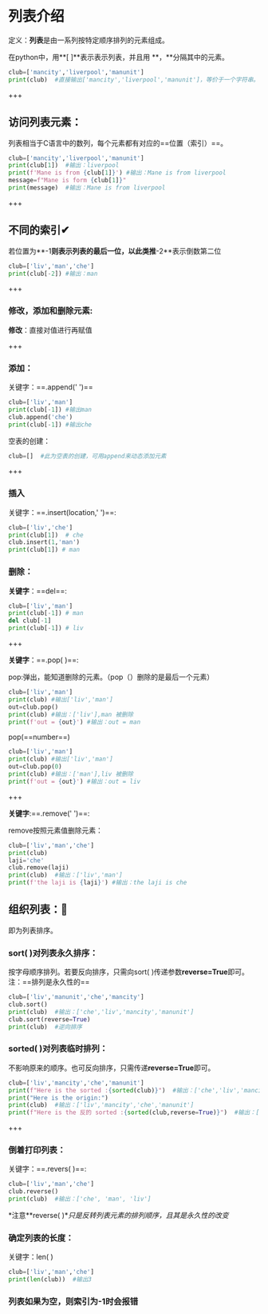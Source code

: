 # 列表介绍

定义：**列表**是由一系列按特定顺序排列的元素组成。

在python中，用**[ ]**表示表示列表，并且用  **，**分隔其中的元素。

```python
club=['mancity','liverpool','manunit']
print(club)  #直接输出['mancity','liverpool','manunit']，等价于一个字符串。
```

+++

## 访问列表元素：

列表相当于C语言中的数列，每个元素都有对应的==位置（索引）==。

```python
club=['mancity','liverpool','manunit']
print(club[1])  #输出：liverpool
print(f'Mane is from {club[1]}') #输出：Mane is from liverpool
message=f"Mane is form {club[1]}"
print(message)  #输出：Mane is from liverpool
```

+++

## 不同的索引✔

若位置为**-1**则表示列表的最后一位，以此类推**-2**表示倒数第二位

```python
club=['liv','man','che']
print(club[-2]) #输出：man
```

+++

### 修改，添加和删除元素:

**修改**：直接对值进行再赋值

+++



### **添加**：

关键字：==.append('  ')==

```python
club=['liv','man']
print(club[-1]) #输出man
club.append('che')
print(club[-1]) #输出che
```

空表的创建：

```python
club=[]  #此为空表的创建，可用append来动态添加元素
```

+++

### **插入**

关键字：==.insert(location,'  ')==:

```python
club=['liv','che']
print(club[1])  # che
club.insert(1,'man')
print(club[1]) # man
```

### **删除**：

**关键字**：==del==:

```python
club=['liv','man']
print(club[-1]) # man
del club[-1]
print(club[-1]) # liv
```

+++



**关键字**：==.pop(  )==:

pop:弹出，能知道删除的元素。（pop（）删除的是最后一个元素）

```python
club=['liv','man']
print(club) #输出['liv','man']
out=club.pop()
print(club) #输出：['liv'],man 被删除
print(f'out = {out}') #输出：out = man
```

pop(==number==)

```py
club=['liv','man']
print(club) #输出['liv','man']
out=club.pop(0)
print(club) #输出：['man'],liv 被删除
print(f'out = {out}') #输出：out = liv
```

+++



**关键字**:==.remove('  ')==:

remove按照元素值删除元素：

```python
club=['liv','man','che']
print(club)  
laji='che'
club.remove(laji)
print(club)  #输出：['liv','man']
print(f'the laji is {laji}') #输出：the laji is che
```

## 组织列表：💨

即为列表排序。

### sort(  )对列表永久排序：

按字母顺序排列。若要反向排序，只需向sort(  )传递参数**reverse=True**即可。注：==排列是永久性的==

```python
club=['liv','manunit','che','mancity']
club.sort()
print(club)  #输出：['che','liv','mancity','manunit']
club.sort(reverse=True)
print(club)  #逆向排序
```

### sorted(  )对列表临时排列：

不影响原来的顺序。也可反向排序，只需传递**reverse=True**即可。

```py
club=['liv','mancity','che','manunit']
print(f"Here is the sorted :{sorted(club)}")  #输出：['che','liv','mancity','manunit']
print("Here is the origin:")  
print(club)  #输出：['liv','mancity','che','manunit']
print(f"Here is the 反的 sorted :{sorted(club,reverse=True)}")  #输出：['manunit', 'mancity', 'liv', 'che']
```

+++

### 倒着打印列表：

关键字：==.revers(  )==:

```python
club=['liv','man','che']
club.reverse()
print(club)  #输出：['che', 'man', 'liv']
```

*注意**reverse(  )**只是反转列表元素的排列顺序，且其是永久性的改变*

### 确定列表的长度：

关键字：len( )

```python
club=['liv','man','che']
print(len(club))  #输出3
```

### 列表如果为空，则索引为-1时会报错
